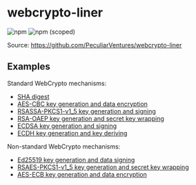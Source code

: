# webcrypto-liner

![npm](https://img.shields.io/npm/dw/webcrypto-liner)
![npm (scoped)](https://img.shields.io/npm/v/webcrypto-liner)

Source: https://github.com/PeculiarVentures/webcrypto-liner

## Examples

Standard WebCrypto mechanisms:

- [SHA digest](sha.ts)
- [AES-CBC key generation and data encryption](aes_cbc.ts)
- [RSASSA-PKCS1-v1_5 key generation and signing](rsa_ssa.ts)
- [RSA-OAEP key generation and secret key wrapping](rsa_oaep.ts)
- [ECDSA key generation and signing](ecdsa.ts)
- [ECDH key generation and key deriving](ecdh.ts)

Non-standard WebCrypto mechanisms:

- [Ed25519 key generation and data signing](eddsa.ts)
- [RSAES-PKCS1-v1_5 key generation and secret key wrapping](rsa_oaep.ts)
- [AES-ECB key generation and data encryption](aes_ecb.ts)
